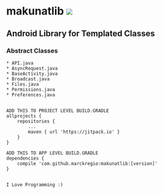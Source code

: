 # makunatlib [![](https://jitpack.io/v/marckregio/makunatlib.svg)](https://jitpack.io/#marckregio/makunatlib)
## Android Library for Templated Classes

### Abstract Classes
	* API.java
	* AsyncRequest.java
	* BaseActivity.java
	* Broadcast.java
	* Files.java
	* Permissions.java
	* Preferences.java
	

	ADD THIS TO PROJECT LEVEL BUILD.GRADLE
	allprojects {
		repositories {
			...
			maven { url 'https://jitpack.io' }
		}
	}
	
	ADD THIS TO APP LEVEL BUILD.GRADLE
	dependencies {
		compile 'com.github.marckregio:makunatlib:[version]'
	}
	

	I Love Programming :) 
